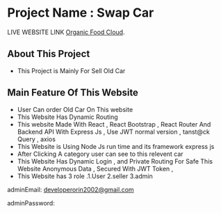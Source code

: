 # Project Name : Swap Car

LIVE WEBSITE LINK [Organic Food Cloud](https://food-cloud-c4e01.web.app/).

## About This Project
- This Project is Mainly For Sell Old Car 

## Main Feature Of This Website 
- User Can order Old Car On This website
- This Website Has Dynamic Routing 
- This website Made With React , React Bootstrap , React Router And Backend API With Express Js , Use JWT normal version , tanst@ck Query , axios 
- This Website is Using Node Js run time and its framework express js 
- After Clicking A category user can see to this relevent car 
- This Website Has Dynamic Login , and Private Routing For Safe This Website Anonymous  Data , Secured With JWT Token , 
- This Website has 3 role .1.User 2.seller 3.admin

adminEmail: <developerorin2002@gmail.com>

adminPassword: <asasas>